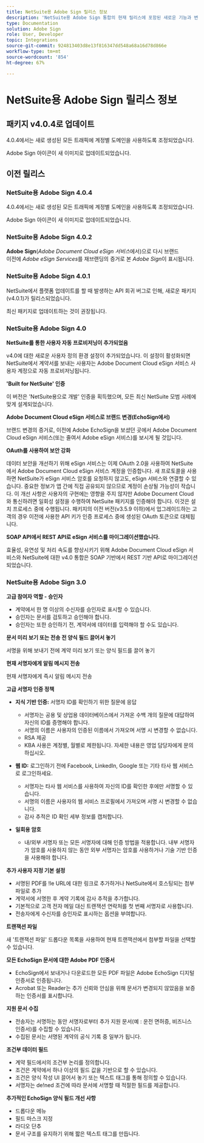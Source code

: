 ```yaml
---
title: NetSuite용 Adobe Sign 릴리스 정보
description: 'NetSuite용 Adobe Sign 통합의 현재 릴리스에 포함된 새로운 기능과 변경 사항에 대해 알아봅니다.  '
type: Documentation
solution: Adobe Sign
role: User, Developer
topic: Integrations
source-git-commit: 924813403d8e13f816347dd548a68a16d78d866e
workflow-type: tm+mt
source-wordcount: '854'
ht-degree: 67%

---
```



# NetSuite용 Adobe Sign 릴리스 정보

## 패키지 v4.0.4로 업데이트

4.0.4에서는 새로 생성된 모든 트래픽에 계정별 도메인을 사용하도록 조정되었습니다.

Adobe Sign 아이콘이 새 이미지로 업데이트되었습니다.

## 이전 릴리스

### NetSuite용 Adobe Sign 4.0.4

4.0.4에서는 새로 생성된 모든 트래픽에 계정별 도메인을 사용하도록 조정되었습니다.

Adobe Sign 아이콘이 새 이미지로 업데이트되었습니다.

### NetSuite용 Adobe Sign 4.0.2

**Adobe Sign**(*Adobe Document Cloud eSign 서비스*&#x200B;에서)으로 다시 브랜드\
이전에 *Adobe eSign Services*&#x200B;를 재브랜딩의 증거로 본 *Adobe Sign*&#x200B;이 표시됩니다.

### NetSuite용 Adobe Sign 4.0.1

NetSuite에서 플랫폼 업데이트를 할 때 발생하는 API 회귀 버그로 인해, 새로운 패키지(v4.0.1)가 릴리스되었습니다.

최신 패키지로 업데이트하는 것이 권장됩니다.

### NetSuite용 Adobe Sign 4.0

**NetSuite를 통한 사용자 자동 프로비저닝이 추가되었음**

v4.0에 대한 새로운 사용자 정의 환경 설정이 추가되었습니다. 이 설정이 활성화되면 NetSuite에서 계약서를 보내는 사용자는 Adobe Document Cloud eSign 서비스 사용자 계정으로 자동 프로비저닝됩니다.

**&#39;Built for NetSuite&#39; 인증**

이 버전은 &#39;NetSuite용으로 개발&#39; 인증을 획득했으며, 모든 최신 NetSuite 모범 사례에 맞게 설계되었습니다.

**Adobe Document Cloud eSign 서비스로 브랜드 변경(EchoSign에서)**

브랜드 변경의 증거로, 이전에 Adobe EchoSign을 보셨던 곳에서 Adobe Document Cloud eSign 서비스(또는 줄여서 Adobe eSign 서비스)를 보시게 될 것입니다.

**OAuth를 사용하여 보안 강화**

데이터 보안을 개선하기 위해 eSign 서비스는 이제 OAuth 2.0을 사용하여 NetSuite에서 Adobe Document Cloud eSign 서비스 계정을 인증합니다. 새 프로토콜을 사용하면 NetSuite가 eSign 서비스 암호를 요청하지 않고도, eSign 서비스와 연결할 수 있습니다. 중요한 정보가 앱 간에 직접 공유되지 않으므로 계정이 손상될 가능성이 작습니다. 이 개선 사항은 사용자의 구현에는 영향을 주지 않지만 Adobe Document Cloud와 통신하려면 일회성 설정을 수행하여 NetSuite 패키지를 인증해야 합니다. 이것은 설치 프로세스 중에 수행됩니다. 패키지의 이전 버전(v3.5.9 이하)에서 업그레이드하는 고객의 경우 이전에 사용한 API 키가 인증 프로세스 중에 생성된 OAuth 토큰으로 대체됩니다.

**SOAP API에서 REST API로 eSign 서비스를 마이그레이션했습니다.**

효율성, 유연성 및 처리 속도를 향상시키기 위해 Adobe Document Cloud eSign 서비스와 NetSuite에 대한 v4.0 통합은 SOAP 기반에서 REST 기반 API로 마이그레이션되었습니다.

### NetSuite용 Adobe Sign 3.0

**고급 참여자 역할 - 승인자**

* 계약에서 한 명 이상의 수신자를 승인자로 표시할 수 있습니다.
* 승인자는 문서를 검토하고 승인해야 합니다.
* 승인자는 또한 승인하기 전, 계약서에 데이터를 입력해야 할 수도 있습니다.

**문서 미리 보기 또는 전송 전 양식 필드 끌어서 놓기**

서명을 위해 보내기 전에 계약 미리 보기 또는 양식 필드를 끌어 놓기

**현재 서명자에게 알림 메시지 전송**

현재 서명자에게 즉시 알림 메시지 전송

**고급 서명자 인증 정책**

* **지식 기반 인증:** 서명자 ID를 확인하기 위한 질문에 응답
   * 서명자는 공용 및 상업용 데이터베이스에서 가져온 수백 개의 질문에 대답하여 자신의 ID를 증명해야 합니다.
   * 서명의 이름은 사용자의 인증된 이름에서 가져오며 서명 시 변경할 수 없습니다.
   * RSA 제공
   * KBA 사용은 계정별, 월별로 제한됩니다. 자세한 내용은 영업 담당자에게 문의하십시오.

* **웹 ID:** 로그인하기 전에 Facebook, LinkedIn, Google 또는 기타 타사 웹 서비스로 로그인하세요.

   * 서명자는 타사 웹 서비스를 사용하여 자신의 ID를 확인한 후에만 서명할 수 있습니다.
   * 서명의 이름은 사용자의 웹 서비스 프로필에서 가져오며 서명 시 변경할 수 없습니다.
   * 감사 추적은 ID 확인 세부 정보를 캡처합니다.

* **일회용 암호**
   * 내/외부 서명자 또는 모든 서명자에 대해 인증 방법을 적용합니다. 내부 서명자가 암호를 사용하지 않는 동안 외부 서명자는 암호를 사용하거나 기술 기반 인증을 사용해야 합니다.

**추가 사용자 지정 기본 설정**

* 서명된 PDF를 !le URL에 대한 링크로 추가하거나 NetSuite에서 호스팅되는 첨부 파일로 추가
* 계약서에 서명한 후 계약 기록에 감사 추적을 추가합니다.
* 기본적으로 고객 전자 메일 대신 트랜잭션 연락처를 첫 번째 서명자로 사용합니다.
* 전송자에게 수신자를 승인자로 표시하는 옵션을 부여합니다.

**트랜잭션 파일**

새 &#39;트랜잭션 파일&#39; 드롭다운 목록을 사용하여 현재 트랜잭션에서 첨부할 파일을 선택할 수 있습니다.

**모든 EchoSign 문서에 대한 Adobe PDF 인증서**

* EchoSign에서 보내거나 다운로드한 모든 PDF 파일은 Adobe EchoSign 디지털 인증서로 인증됩니다.
* Acrobat 또는 Reader는 추가 신뢰와 안심을 위해 문서가 변경되지 않았음을 보증하는 인증서를 표시합니다.

**지원 문서 수집**

* 전송자는 서명하는 동안 서명자로부터 추가 지원 문서(예 : 운전 면허증, 비즈니스 인증서)를 수집할 수 있습니다.
* 수집된 문서는 서명된 계약의 공식 기록 중 일부가 됩니다.

**조건부 데이터 필드**

* 계약 필드에서의 조건부 논리를 정의합니다.
* 조건은 계약에서 하나 이상의 필드 값을 기반으로 할 수 있습니다.
* 조건은 양식 작성 UI 끌어서 놓기 또는 텍스트 태그를 통해 정의할 수 있습니다.
* 서명자는 de!ned 조건에 따라 문서에 서명할 때 적절한 필드를 제공합니다.

**추가적인 EchoSign 양식 필드 개선 사항**

* 드롭다운 메뉴
* 필드 마스크 지정
* 라디오 단추
* 문서 구조를 유지하기 위해 짧은 텍스트 태그를 만듭니다.
